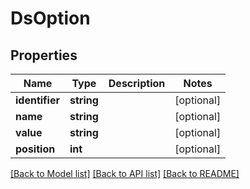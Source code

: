 # DsOption

## Properties
Name | Type | Description | Notes
------------ | ------------- | ------------- | -------------
**identifier** | **string** |  | [optional] 
**name** | **string** |  | [optional] 
**value** | **string** |  | [optional] 
**position** | **int** |  | [optional] 

[[Back to Model list]](../../README.md#documentation-for-models) [[Back to API list]](../../README.md#documentation-for-api-endpoints) [[Back to README]](../../README.md)

